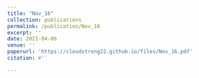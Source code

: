 ```yaml
---
title: "Nov_16"
collection: publications
permalink: /publication/Nov_16
excerpt: ''
date: 2021-04-06
venue: ''
paperurl: 'https://cloudstrong22.github.io/files/Nov_16.pdf'
citation: #''

---
```


[Download paper here]: (https://cloudstrong22.github.io/files/Nov_16.pdf)
